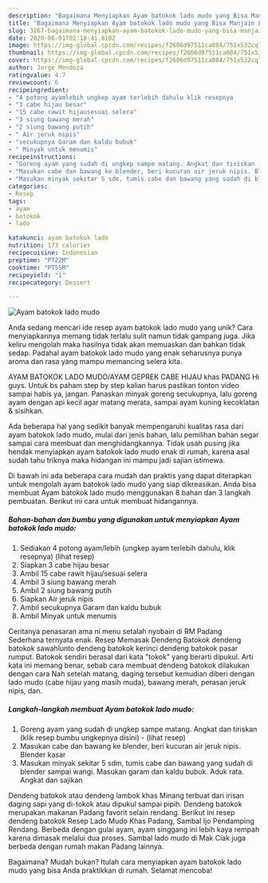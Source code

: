```yaml
---
description: "Bagaimana Menyiapkan Ayam batokok lado mudo yang Bisa Manjain Lidah"
title: "Bagaimana Menyiapkan Ayam batokok lado mudo yang Bisa Manjain Lidah"
slug: 3267-bagaimana-menyiapkan-ayam-batokok-lado-mudo-yang-bisa-manjain-lidah
date: 2020-06-01T02:18:41.810Z
image: https://img-global.cpcdn.com/recipes/f2606d97511ca084/751x532cq70/ayam-batokok-lado-mudo-foto-resep-utama.jpg
thumbnail: https://img-global.cpcdn.com/recipes/f2606d97511ca084/751x532cq70/ayam-batokok-lado-mudo-foto-resep-utama.jpg
cover: https://img-global.cpcdn.com/recipes/f2606d97511ca084/751x532cq70/ayam-batokok-lado-mudo-foto-resep-utama.jpg
author: Jorge Mendoza
ratingvalue: 4.7
reviewcount: 6
recipeingredient:
- "4 potong ayamlebih ungkep ayam terlebih dahulu klik resepnya           lihat resep"
- "3 cabe hijau besar"
- "15 cabe rawit hijausesuai selera"
- "3 siung bawang merah"
- "2 siung bawang putih"
- " Air jeruk nipis"
- "secukupnya Garam dan kaldu bubuk"
- " Minyak untuk menumis"
recipeinstructions:
- "Goreng ayam yang sudah di ungkep sampe matang. Angkat dan tiriskan (klik resep bumbu ungkepnya disini)             (lihat resep)"
- "Masukan cabe dan bawang ke blender, beri kucuran air jeruk nipis. Blender kasar"
- "Masukan minyak sekitar 5 sdm, tumis cabe dan bawang yang sudah di blender sampai wangi. Masukan garam dan kaldu bubuk. Aduk rata. Angkat dan sajikan"
categories:
- Resep
tags:
- ayam
- batokok
- lado

katakunci: ayam batokok lado 
nutrition: 173 calories
recipecuisine: Indonesian
preptime: "PT22M"
cooktime: "PT55M"
recipeyield: "1"
recipecategory: Dessert

---
```



![Ayam batokok lado mudo](https://img-global.cpcdn.com/recipes/f2606d97511ca084/751x532cq70/ayam-batokok-lado-mudo-foto-resep-utama.jpg)

Anda sedang mencari ide resep ayam batokok lado mudo yang unik? Cara menyiapkannya memang tidak terlalu sulit namun tidak gampang juga. Jika keliru mengolah maka hasilnya tidak akan memuaskan dan bahkan tidak sedap. Padahal ayam batokok lado mudo yang enak seharusnya punya aroma dan rasa yang mampu memancing selera kita.

AYAM BATOKOK LADO MUDO/AYAM GEPREK CABE HIJAU khas PADANG Hi guys. Untuk bs paham step by step kalian harus pastikan tonton video sampai habis ya, jangan. Panaskan minyak goreng secukupnya, lalu goreng ayam dengan api kecil agar matang merata, sampai ayam kuning kecoklatan &amp; sisihkan.

Ada beberapa hal yang sedikit banyak mempengaruhi kualitas rasa dari ayam batokok lado mudo, mulai dari jenis bahan, lalu pemilihan bahan segar sampai cara membuat dan menghidangkannya. Tidak usah pusing jika hendak menyiapkan ayam batokok lado mudo enak di rumah, karena asal sudah tahu triknya maka hidangan ini mampu jadi sajian istimewa.


Di bawah ini ada beberapa cara mudah dan praktis yang dapat diterapkan untuk mengolah ayam batokok lado mudo yang siap dikreasikan. Anda bisa membuat Ayam batokok lado mudo menggunakan 8 bahan dan 3 langkah pembuatan. Berikut ini cara untuk membuat hidangannya.

<!--inarticleads1-->

##### Bahan-bahan dan bumbu yang digunakan untuk menyiapkan Ayam batokok lado mudo:

1. Sediakan 4 potong ayam/lebih (ungkep ayam terlebih dahulu, klik resepnya)           (lihat resep)
1. Siapkan 3 cabe hijau besar
1. Ambil 15 cabe rawit hijau/sesuai selera
1. Ambil 3 siung bawang merah
1. Ambil 2 siung bawang putih
1. Siapkan  Air jeruk nipis
1. Ambil secukupnya Garam dan kaldu bubuk
1. Ambil  Minyak untuk menumis


Ceritanya penasaran ama ni menu setalah nyobain di RM Padang Sederhana ternyata enak. Resep Memasak Dendeng Batokok dendeng batokok sawahlunto dendeng batokok kerinci dendeng batokok pasar rumput. Batokok sendiri berasal dari kata &#34;tokok&#34; yang berarti dipukul. Arti kata ini memang benar, sebab cara membuat dendeng batokok dilakukan dengan cara Nah setelah matang, daging tersebut kemudian diberi dengan lado mudo (cabe hijau yang masih muda), bawang merah, perasan jeruk nipis, dan. 

<!--inarticleads2-->

##### Langkah-langkah membuat Ayam batokok lado mudo:

1. Goreng ayam yang sudah di ungkep sampe matang. Angkat dan tiriskan (klik resep bumbu ungkepnya disini) -             (lihat resep)
1. Masukan cabe dan bawang ke blender, beri kucuran air jeruk nipis. Blender kasar
1. Masukan minyak sekitar 5 sdm, tumis cabe dan bawang yang sudah di blender sampai wangi. Masukan garam dan kaldu bubuk. Aduk rata. Angkat dan sajikan


Dendeng batokok atau dendeng lambok khas Minang terbuat dari irisan daging sapi yang di-tokok atau dipukul sampai pipih. Dendeng batokok merupakan makanan Padang favorit selain rendang. Berikut ini resep dendeng batokok Resep Lado Mudo Khas Padang, Sambal Ijo Pendamping Rendang. Berbeda dengan gulai ayam, ayam singgang ini lebih kaya rempah karena dimasak melalui dua proses. Sambal lado mudo di Mak Ciak juga berbeda dengan rumah makan Padang lainnya. 

Bagaimana? Mudah bukan? Itulah cara menyiapkan ayam batokok lado mudo yang bisa Anda praktikkan di rumah. Selamat mencoba!
